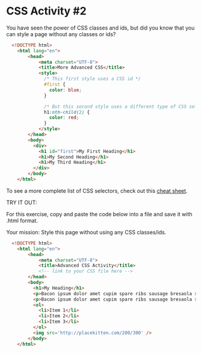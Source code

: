 CSS Activity #2
===============

You have seen the power of CSS classes and ids, but did you know that you can style a page without any classes or ids?

````html
  <!DOCTYPE html>
    <html lang="en">
        <head>
            <meta charset="UTF-8">
            <title>More Advanced CSS</title>
            <style>
              /* This first style uses a CSS id */
              #first {
                color: blue;
              }

              /* But this second style uses a different type of CSS selector; it selects every <h1> element that is the second child of its parent */
              h1:nth-child(2) {
                color: red;
              }
            </style>
        </head>
        <body>
          <div>
            <h1 id="first">My First Heading</h1>
            <h1>My Second Heading</h1>
            <h1>My Third Heading</h1>
          </div>
        </body>
    </html>
````

To see a more complete list of CSS selectors, check out this [cheat sheet](http://www.cheetyr.com/css-selectors).

TRY IT OUT:

For this exercise, copy and paste the code below into a file and save it with .html format. 

Your mission: Style this page without using any CSS classes/ids.

````html
  <!DOCTYPE html>
    <html lang="en">
        <head>
            <meta charset="UTF-8">
            <title>Advanced CSS Activity</title>
            <!-- link to your CSS file here -->
        </head>
        <body>
          <h1>My Heading</h1>
          <p>Bacon ipsum dolor amet cupim spare ribs sausage bresaola shank landjaeger tri-tip short ribs ball tip, bacon prosciutto pork loin. Alcatra ribeye turducken pork belly ground round chuck brisket ham rump short ribs filet mignon venison fatback bacon. Shankle hamburger filet mignon jerky pastrami venison prosciutto swine bacon tail shoulder strip steak. Porchetta ham hock capicola brisket tail. Ball tip turkey sirloin turducken kevin tenderloin boudin. Ham salami chicken, corned beef pork belly pork chop tongue venison.</p>
          <p>Bacon ipsum dolor amet cupim spare ribs sausage bresaola shank landjaeger tri-tip short ribs ball tip, bacon prosciutto pork loin. Alcatra ribeye turducken pork belly ground round chuck brisket ham rump short ribs filet mignon venison fatback bacon. Shankle hamburger filet mignon jerky pastrami venison prosciutto swine bacon tail shoulder strip steak. Porchetta ham hock capicola brisket tail. Ball tip turkey sirloin turducken kevin tenderloin boudin. Ham salami chicken, corned beef pork belly pork chop tongue venison.</p>
          <ol>
            <li>Item 1</li>
            <li>Item 2</li>
            <li>Item 3</li>
          </ol>
          <img src='http://placekitten.com/200/300' />
        </body>
    </html>
````